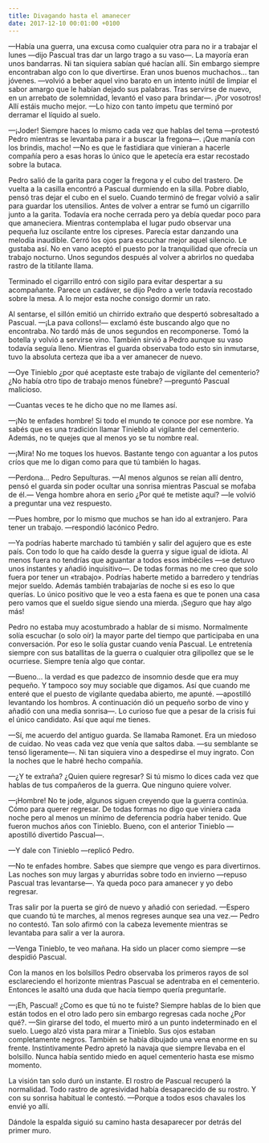 ```yaml
---
title: Divagando hasta el amanecer
date: 2017-12-10 00:01:00 +0100
---
```

—Había una guerra, una excusa como cualquier otra para no ir a trabajar el lunes —dijo Pascual tras dar un largo trago a su vaso—. La mayoría eran unos bandarras. Ni tan siquiera sabían qué hacían allí. Sin embargo siempre encontraban algo con lo que divertirse. Eran unos buenos muchachos… tan jóvenes. —volvió a beber aquel vino barato en un intento inútil de limpiar el sabor amargo que le habían dejado sus palabras. Tras servirse de nuevo, en un arrebato de solemnidad, levantó el vaso para brindar—. ¡Por vosotros! Allí estáis mucho mejor. —Lo hizo con tanto ímpetu que terminó por derramar el líquido al suelo.

—¡Joder! Siempre haces lo mismo cada vez que hablas del tema —protestó Pedro mientras se levantaba para ir a buscar la fregona—. ¡Que manía con los brindis, macho! —No es que le fastidiara que vinieran a hacerle compañía pero a esas horas lo único que le apetecía era estar recostado sobre la butaca.

Pedro salió de la garita para coger la fregona y el cubo del trastero. De vuelta a la casilla encontró a Pascual durmiendo en la silla. Pobre diablo, pensó tras dejar el cubo en el suelo. Cuando terminó de fregar volvió a salir para guardar los utensilios. Antes de volver a entrar se fumó un cigarrillo junto a la garita. Todavía era noche cerrada pero ya debía quedar poco para que amaneciera. Mientras contemplaba el lugar pudo observar una pequeña luz oscilante entre los cipreses. Parecía estar danzando una melodía inaudible. Cerró los ojos para escuchar mejor aquel silencio. Le gustaba así. No en vano aceptó el puesto por la tranquilidad que ofrecía un trabajo nocturno. Unos segundos después al volver a abrirlos no quedaba rastro de la titilante llama.

Terminado el cigarrillo entró con sigilo para evitar despertar a su acompañante. Parece un cadáver, se dijo Pedro a verle todavía recostado sobre la mesa. A lo mejor esta noche consigo dormir un rato.

Al sentarse, el sillón emitió un chirrido extraño que despertó sobresaltado a Pascual. —¡La pava collons!— exclamó éste buscando algo que no encontraba. No tardó más de unos segundos en recomponerse. Tomó la botella y volvió a servirse vino. También sirvió a Pedro aunque su vaso todavía seguía lleno. Mientras el guarda observaba todo esto sin inmutarse, tuvo la absoluta certeza que iba a ver amanecer de nuevo.

—Oye Tinieblo ¿por qué aceptaste este trabajo de vigilante del cementerio? ¿No había otro tipo de trabajo menos fúnebre? —preguntó Pascual malicioso.

—Cuantas veces te he dicho que no me llames así.

—¡No te enfades hombre! Si todo el mundo te conoce por ese nombre. Ya sabés que es una tradición llamar Tinieblo al vigilante del cementerio. Además, no te quejes que al menos yo se tu nombre real.

—¡Mira! No me toques los huevos. Bastante tengo con aguantar a los putos críos que me lo digan como para que tú también lo hagas.

—Perdona… Pedro Sepulturas. —Al menos algunos se reían allí dentro, pensó el guarda sin poder ocultar una sonrisa mientras Pascual se mofaba de él.— Venga hombre ahora en serio ¿Por qué te metiste aquí? —le volvió a preguntar una vez respuesto.

—Pues hombre, por lo mismo que muchos se han ido al extranjero. Para tener un trabajo. —respondió lacónico Pedro.

—Ya podrías haberte marchado tú también y salir del agujero que es este país. Con todo lo que ha caído desde la guerra y sigue igual de idiota. Al menos fuera no tendrías que aguantar a todos esos imbéciles —se detuvo unos instantes y añadió inquisitivo—. De todas formas no me creo que solo fuera por tener un «trabajo». Podrías haberte metido a barredero y tendrías mejor sueldo. Además también trabajarías de noche si es eso lo que querías. Lo único positivo que le veo a esta faena es que te ponen una casa pero vamos que el sueldo sigue siendo una mierda. ¡Seguro que hay algo más!

Pedro no estaba muy acostumbrado a hablar de si mismo. Normalmente solía escuchar (o solo oír) la mayor parte del tiempo que participaba en una conversación. Por eso le solía gustar cuando venía Pascual. Le entretenía siempre con sus batallitas de la guerra o cualquier otra gilipollez que se le ocurriese. Siempre tenía algo que contar.

—Bueno… la verdad es que padezco de insomnio desde que era muy pequeño. Y tampoco soy muy sociable que digamos. Así que cuando me enteré que el puesto de vigilante quedaba abierto, me apunté. —apostilló levantando los hombros. A continuación dió un pequeño sorbo de vino y añadió con una media sonrisa—. Lo curioso fue que a pesar de la crisis fui el único candidato. Así que aquí me tienes.

—Sí, me acuerdo del antiguo guarda. Se llamaba Ramonet. Era un miedoso de cuidao. No veas cada vez que venía que saltos daba. —su semblante se tensó ligeramente—. Ni tan siquiera vino a despedirse el muy ingrato. Con la noches que le habré hecho compañía.

—¿Y te extraña? ¿Quien quiere regresar? Si tú mismo lo dices cada vez que hablas de tus compañeros de la guerra. Que ninguno quiere volver.

—¡Hombre! No te jode, algunos siguen creyendo que la guerra continúa. Cómo para querer regresar. De todas formas no digo que viniera cada noche pero al menos un mínimo de deferencia podría haber tenido. Que fueron muchos años con Tinieblo. Bueno, con el anterior Tinieblo —apostilló divertido Pascual—.

—Y dale con Tinieblo —replicó Pedro.

—No te enfades hombre. Sabes que siempre que vengo es para divertirnos. Las noches son muy largas y aburridas sobre todo en invierno —repuso Pascual tras levantarse—. Ya queda poco para amanecer y yo debo regresar.

Tras salir por la puerta se giró de nuevo y añadió con seriedad. —Espero que cuando tú te marches, al menos regreses aunque sea una vez.— Pedro no contestó. Tan solo afirmó con la cabeza levemente mientras se levantaba para salir a ver la aurora.

—Venga Tinieblo, te veo mañana. Ha sido un placer como siempre —se despidió Pascual.

Con la manos en los bolsillos Pedro observaba los primeros rayos de sol esclareciendo el horizonte mientras Pascual se adentraba en el cementerio. Entonces le asaltó una duda que hacía tiempo quería preguntarle.

—¡Eh, Pascual! ¿Como es que tú no te fuiste? Siempre hablas de lo bien que están todos en el otro lado pero sin embargo regresas cada noche ¿Por qué?. —Sin girarse del todo, el muerto miró a un punto indeterminado en el suelo. Luego alzó vista para mirar a Tinieblo. Sus ojos estaban completamente negros. También se había dibujado una vena enorme en su frente. Instintivamente Pedro apretó la navaja que siempre llevaba en el bolsillo. Nunca había sentido miedo en aquel cementerio hasta ese mismo momento.

La visión tan solo duró un instante. El rostro de Pascual recuperó la normalidad. Todo rastro de agresividad había desaparecido de su rostro. Y con su sonrisa habitual le contestó. —Porque a todos esos chavales los envié yo allí.

Dándole la espalda siguió su camino hasta desaparecer por detrás del primer muro.
